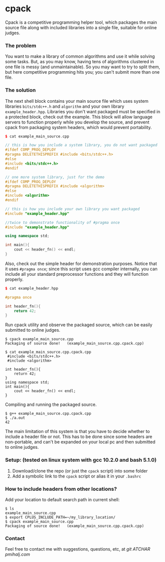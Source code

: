 # cpack

Cpack is a competitive programming helper tool, which packages the main source file along with included libraries into a single file, suitable for online judges.

### The problem

You want to make a library of common algorithms and use it while solving some tasks.
But, as you may know, having tens of algorithms clustered in one file is messy (and unmaintainable).
So you may want to try to split them, but here competitive programming hits you; you can't submit more than one file.

### The solution

The next shell block contains your main source file which uses system libraries `bits/stdc++.h` and `algorithm` and your own library `example_header.hpp`. Libraries you don't want packaged must be specified in a protected block, check out the example. This block will allow language servers to function properly while you develop the source, and prevent cpack from packaging system headers, which would prevent portability. 

~~~cpp
$ cat example_main_source.cpp

// this is how you include a system library, you do not want packaged
#ifdef COMP_PROG_DEPLOY
#pragma DELETETHISPREFIX #include <bits/stdc++.h>
#else
#include <bits/stdc++.h>
#endif

// one more system library, just for the demo
#ifdef COMP_PROG_DEPLOY
#pragma DELETETHISPREFIX #include <algorithm>
#else
#include <algorithm>
#endif

// this is how you include your own library you want packaged
#include "example_header.hpp"

//twice to demonstrate functionality of #pragma once
#include "example_header.hpp" 

using namespace std;

int main(){
    cout << header_fn() << endl;
}
~~~

Also, check out the simple header for demonstration purposes. Notice that it uses `#pragma once`; since this script uses gcc compiler internally, you can include all your standard preprocessor functions and they will function properly. 

~~~cpp
$ cat example_header.hpp

#pragma once

int header_fn(){
    return 42;
}
~~~

Run cpack utility and observe the packaged source, which can be easily submitted to online judges.

~~~shell
$ cpack example_main_source.cpp
Packaging of source done!   (example_main_source.cpp.cpack.cpp)

$ cat example_main_source.cpp.cpack.cpp
 #include <bits/stdc++.h>
 #include <algorithm>

int header_fn(){
    return 42;
}
using namespace std;
int main(){
    cout << header_fn() << endl;
}
~~~

Compiling and running the packaged source.

~~~shell
$ g++ example_main_source.cpp.cpack.cpp
$ ./a.out
42
~~~

The main limitation of this system is that you have to decide whether to include a header file or not. This has to be done since some headers are non-portable, and can't be expanded on your local pc and then submitted to online judges. 

### Setup: (tested on linux system with gcc 10.2.0 and bash 5.1.0)

1. Download/clone the repo (or just the `cpack` script) into some folder
2. Add a symbolic link to the `cpack` script or alias it in your `.bashrc`

### How to include headers from other locations?

Add your location to default search path in current shell:

~~~shell
$ ls
example_main_source.cpp
$ export CPLUS_INCLUDE_PATH=~/my_library_location/
$ cpack example_main_source.cpp
Packaging of source done!   (example_main_source.cpp.cpack.cpp)
~~~

### Contact
Feel free to contact me with suggestions, questions, etc, at *git ATCHAR pmihalj.com*   
